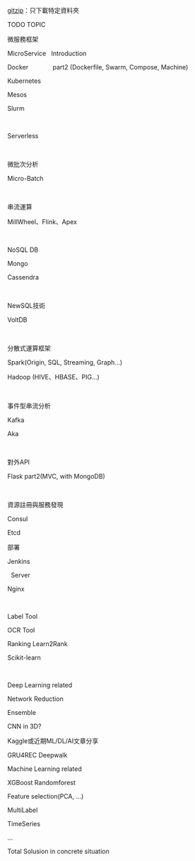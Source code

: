 [gitzip](https://kinolien.github.io/gitzip/)：只下載特定資料夾


TODO TOPIC




微服務框架

MicroService   Introduction

Docker              part2 (Dockerfile, Swarm,
Compose, Machine)

Kubernetes      

Mesos              

Slurm
 


 

Serverless 

 



微批次分析

Micro-Batch

 

串流運算

MillWheel、Flink、Apex

 

NoSQL DB

Mongo

Cassendra

 

NewSQL技術

VoltDB

 

分散式運算框架

Spark(Origin,
SQL, Streaming, Graph…)

Hadoop (HIVE、HBASE、PIG...)


 
 

事件型串流分析

Kafka

Aka

 

對外API

Flask part2(MVC, with MongoDB)

 

資源註冊與服務發現

Consul

Etcd


部署

Jenkins

 
Server

Nginx

 

Label
Tool

OCR Tool


Ranking
Learn2Rank

Scikit-learn 

 

Deep
Learning related

Network
Reduction

Ensemble

CNN in 3D?


 
 
 

Kaggle或近期ML/DL/AI文章分享

GRU4REC
Deepwalk

Machine
Learning related

XGBoost
Randomforest

Feature
selection(PCA, …)

MultiLabel

TimeSeries


…


Total
Solusion in concrete situation


